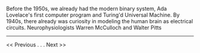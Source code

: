 Before the 1950s, we already had the modern binary system, Ada Lovelace's first computer program and Turing'd Universal Machine. By 1940s, there already was curiosity in modeling the human brain as electrical circuits. Neurophysiologists Warren McCulloch and Walter Pitts 


---
<< Previous . . .   Next >>
<!--stackedit_data:
eyJwcm9wZXJ0aWVzIjoibGF5b3V0OiBhcnRpY2xlXG50aXRsZT
ogXCJQcmVjdXJzb3JzIGJlZm9yZSAxOTUwc1wiXG5zaWRlYmFy
OlxuICBuYXY6IGxheW91dHNcbiIsImhpc3RvcnkiOlsxMTQ0MD
c0NDMzLC00ODc1Njg0NzZdfQ==
-->
